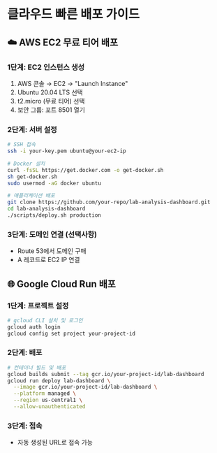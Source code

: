 # 클라우드 빠른 배포 가이드

## ☁️ AWS EC2 무료 티어 배포

### 1단계: EC2 인스턴스 생성
1. AWS 콘솔 → EC2 → "Launch Instance"
2. Ubuntu 20.04 LTS 선택
3. t2.micro (무료 티어) 선택
4. 보안 그룹: 포트 8501 열기

### 2단계: 서버 설정
```bash
# SSH 접속
ssh -i your-key.pem ubuntu@your-ec2-ip

# Docker 설치
curl -fsSL https://get.docker.com -o get-docker.sh
sh get-docker.sh
sudo usermod -aG docker ubuntu

# 애플리케이션 배포
git clone https://github.com/your-repo/lab-analysis-dashboard.git
cd lab-analysis-dashboard
./scripts/deploy.sh production
```

### 3단계: 도메인 연결 (선택사항)
- Route 53에서 도메인 구매
- A 레코드로 EC2 IP 연결

## 🌐 Google Cloud Run 배포

### 1단계: 프로젝트 설정
```bash
# gcloud CLI 설치 및 로그인
gcloud auth login
gcloud config set project your-project-id
```

### 2단계: 배포
```bash
# 컨테이너 빌드 및 배포
gcloud builds submit --tag gcr.io/your-project-id/lab-dashboard
gcloud run deploy lab-dashboard \
  --image gcr.io/your-project-id/lab-dashboard \
  --platform managed \
  --region us-central1 \
  --allow-unauthenticated
```

### 3단계: 접속
- 자동 생성된 URL로 접속 가능